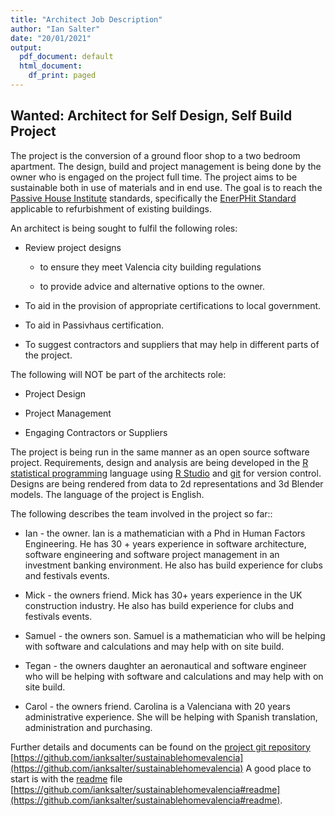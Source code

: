 ```yaml
---
title: "Architect Job Description"
author: "Ian Salter"
date: "20/01/2021"
output:
  pdf_document: default
  html_document:
    df_print: paged
---
```


## Wanted: Architect for Self Design, Self Build Project

The project is the conversion of a ground floor shop to a two bedroom apartment.
The design, build and project management is being done by the owner who is
engaged on the project full time. The project aims to be sustainable both in
use of materials and in end  use. The goal is to reach the [Passive House Institute](https://passivehouse.com/index.html) standards, specifically the
[EnerPHit Standard](https://passipedia.org/certification/enerphit) applicable
to refurbishment of existing buildings.

An architect is being sought to fulfil the following roles:

-   Review project designs

    -   to ensure they meet Valencia city building regulations

    -   to provide advice and alternative options to the owner.

-   To aid in the provision of appropriate certifications to local government.

- To aid in Passivhaus certification.

-   To suggest contractors and suppliers that may help in different parts of the project.

The following will NOT be part of the architects role:

-   Project Design

-   Project Management

-   Engaging Contractors or Suppliers

The project is being run in the same manner as an open source software project. 
Requirements, design and analysis are being developed in the
[R statistical programming](https://www.r-project.org/) language using
[R Studio](https://www.rstudio.com/) and [git](https://git-scm.com/) for version
control. Designs are being rendered from data to 2d representations and 3d
Blender models. The language of the project is English.

The following describes the team involved in the project so far::

* Ian - the owner. Ian is a mathematician with a Phd in Human Factors
Engineering. He has 30 + years experience in software architecture,
software engineering and software project management in an investment banking
environment. He also has build experience for clubs and festivals events.

* Mick - the owners friend. Mick has 30+ years experience in the UK construction
industry. He also has build experience for clubs and festivals events.

* Samuel - the owners son. Samuel is a mathematician who will be helping with
software and calculations and may help with on site build.

* Tegan - the owners daughter an aeronautical and software engineer who will
be helping with software and calculations and may help with on site build.

* Carol - the owners friend. Carolina is a Valenciana with 20 years
administrative experience. She will be helping with Spanish translation,
administration and purchasing.

Further details and documents can be found on the
[project git repository](https://github.com/ianksalter/sustainablehomevalencia)
[https://github.com/ianksalter/sustainablehomevalencia](https://github.com/ianksalter/sustainablehomevalencia)
A good place to start is with the
[readme](https://github.com/ianksalter/sustainablehomevalencia#readme) file
[https://github.com/ianksalter/sustainablehomevalencia#readme](https://github.com/ianksalter/sustainablehomevalencia#readme).

